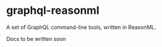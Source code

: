 # graphql-reasonml

A set of GraphQL command-line tools, written in ReasonML.

Docs to be written soon
